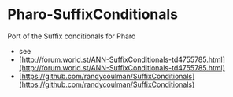 # Pharo-SuffixConditionals
Port of the Suffix conditionals for Pharo

- see 
 - [http://forum.world.st/ANN-SuffixConditionals-td4755785.html](http://forum.world.st/ANN-SuffixConditionals-td4755785.html)
 - [https://github.com/randycoulman/SuffixConditionals](https://github.com/randycoulman/SuffixConditionals)
